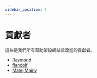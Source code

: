 ```yaml
---
sidebar_position: 2
---
```


# 貢獻者

這些是我們所有幫助架設網站並改進的貢獻者。

- [Raymond](https://github.com/raymond-1227/)
- [flandolf](https://github.com/flandolf/)
- [Matej Majný](https://github.com/matejmajny/)
